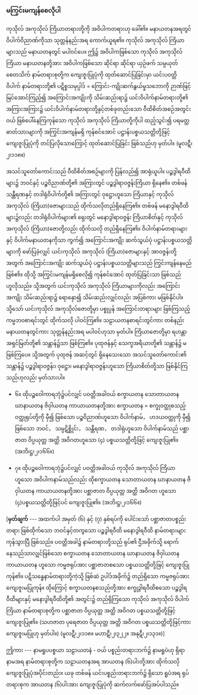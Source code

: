 ### မကြွင်းမကျန်စေလိုပါ

ကုသိုလ် အကုသိုလ် ကြိယာတရားတို့ကို အဝိပါကတရားဟု ခေါ်၏။ 
မနာယတနအရတွင် ဝိပါက်ဝိညာဏ်ကိုသာ သုတ္တန်နည်းအရ ကောက်ယူရ၏။ 
ကုသိုလ် အကုသိုလ် ကြိယာများသည် မနာယတနတွင် မပါဝင်ပေ။ 
ဤ၌ အဝိပါကဖြစ်သော ကုသိုလ် အကုသိုလ် ကြိယာ မနာယတနတို့အား အဝိပါကဖြစ်သော ဆိုင်ရာ ဆိုင်ရာ ယှဉ်ဖက် သမ္ပယုတ်စေတသိက် နာမ်တရားစုတို့က ကျေးဇူးပြုပုံကို ထုတ်ဆောင်ပြခြင်းမှာ ယင်းပဝတ္တိ ဝိပါက် နာမ်တရားတို့၏ ပဋိစ္စသမုပ္ပါဒ် = ကြောင်း-ကျိုးဆက်နွှယ်မှုသဘောကို ဉာဏ်ဖြင့် မြင်အောင်ကြည့်၍ အကြောင်းအကျိုးကို သိမ်းဆည်းရာ၌ ယင်းဝိပါက်နာမ်တရားတို့၏ အကြားအကြား၌ ယင်းဝိပါက်နာမ်တရားတို့နှင့်တစ်ခုတည်းသော ဝီထိစိတ်အစဉ်အတွင်းဝယ် ဖြစ်ပေါ်နေကြကုန်သော ကုသိုလ် အကုသိုလ် ကြိယာတို့ကိုပါ ထည့်သွင်း၍ ပရမတ္ထဓာတ်သားများကို အကြွင်းအကျန်မရှိ ကုန်စင်အောင် ပဋ္ဌာန်းပစ္စယသတ္တိတို့ဖြင့် ကျေးဇူးပြုပုံကို တင်ပြလိုသောကြောင့် ထုတ်ဆောင်ပြခြင်း ဖြစ်သည်ဟု မှတ်ပါ။ (မူလဋီ၊၂၊၁၁၈။)

အသင်သူတော်ကောင်းသည် ဝီထိစိတ်အစဉ်များကို ပြန်လည်၍ အာရုံယူပါ။ 
ပဉ္စဒွါရဝီထိများ၌ ဘဝင်နှင့် ပဉ္စဝိညာဏ်တို့၏ အကြားတွင် ပဉ္စဒွါရာဝဇ္ဇန်းကြိယာ ရှိနေ၏။ 
တစ်ဖန် သန္တီရဏနှင့် တဒါရုံဝိပါက်တို့၏ အကြားတွင် ဝုဋ္ဌောဟူသော ကြိယာနှင့် ကုသိုလ် အကုသိုလ် (ကြိယာ)ဇောများသည် ထိုက်သလိုတည်ရှိနေကြ၏။ 
တစ်ဖန် မနောဒွါရဝီထိများ၌လည်း တဒါရုံဝိပါက်များ၏ ရှေးတွင် မနောဒွါရာဝဇ္ဇန်း ကြိယာစိတ်နှင့် ကုသိုလ် အကုသိုလ် (ကြိယာ)ဇောတို့လည်း ထိုက်သလို တည်ရှိနေကြ၏။ 
ဝိပါက်နာမ်တရားများနှင့် ဝိပါက်မနာယတနကိုသာ ကွက်၍ အကြောင်းအကျိုး ဆက်သွယ်ပုံ ပဋ္ဌာန်းပစ္စယသတ္တိများကို ဖော်ပြခဲ့လျှင် ယင်းကုသိုလ် အကုသိုလ် (ကြိယာ)ဇောများနှင့် အာဝဇ္ဇန်းတို့အတွက် အကြောင်းအကျိုး ဆက်သွယ်ပုံ ပဋ္ဌာန်းပစ္စယသတ္တိများသည် ကြွင်းကျန်နေမည် ဖြစ်၏။ 
ထိုသို့ အကြွင်းမကျန်မရှိစေလို၍ ကုန်စင်အောင် ထုတ်ပြခြင်းသာ ဖြစ်သည်ဟူလိုသည်။ 
သို့အတွက် ယင်းကုသိုလ် အကုသိုလ် ကြိယာများကိုလည်း အကြောင်းအကျိုး သိမ်းဆည်းရာ၌ ရောနှော၍ သိမ်းဆည်းလျှင်လည်း အပြစ်ကား မဖြစ်နိုင်ပါ။ 
သို့သော် ယင်းကုသိုလ် အကုသိုလ်ဇောတို့မှာ ပစ္စုပ္ပန် အကြောင်းတရားများ ဖြစ်ကြသည့် ကမ္မဘဝစာရင်းတွင် ထိုက်သလို ပါဝင်ကြ၏။ 
သဠာယတနစာရင်းတွင်ကား တစ်နည်း မနာယတနတွင်ကား သုတ္တန်နည်းအရ မပါဝင်ဟုသာ မှတ်ပါ။ 
ကြိယာဇောတို့မှာ ရဟန္တာအရှင်မြတ်တို့၏ သန္တာန်၌သာ ဖြစ်ကြ၏။ 
ပုထုဇန်နှင့် သေက္ခအရိယာတို့၏ သန္တာန်၌ မဖြစ်ကြပေ။ 
သို့အတွက် ပုထုဇန် အဆင့်တွင် ရှိနေသေးသော အသင်သူတော်ကောင်း၏ သန္တာန်၌ ပဉ္စဒွါရာဝဇ္ဇန်း၊ ဝုဋ္ဌော၊ မနောဒွါရာဝဇ္ဇန်းဟူသော ကြိယာစိတ်တို့သာ ဖြစ်နိုင်ကြသည်ဟုလည်း မှတ်သားပါ။

- ၆။ ထိုပဉ္စဝေါကာရဘုံ၌ပင်လျှင် ပဝတ္တိအခါဝယ် စက္ခာယတန သောတာယတန ဃာနာယတန ဇိဝှါယတန ကာယာယတနတို့အား စက္ခာယတန = စက္ခုဝတ္ထုစသည့် ဝတ္ထုရုပ်တို့ကို မှီ၍ ဖြစ်သော ပဉ္စဝိညာဏ်ဟူသော ဝိပါက်နာမ်， ဟဒယဝတ္ထုကို မှီ၍ ဖြစ်သော ဘဝင်， သမ္ပဋိစ္ဆိုင်း， သန္တီရဏ， တဒါရုံဟူသော ဝိပါက်နာမ်သည် ပစ္ဆာဇာတ ဝိပ္ပယုတ္တ အတ္ထိ အဝိဂတဟူသော (၄) ပစ္စယသတ္တိတို့ဖြင့် ကျေးဇူးပြု၏။ (အဘိ၊ဋ္ဌ၊၂၊၁၆၆။)

- ၇။ ထိုပဉ္စဝေါကာရဘုံ၌ပင်လျှင် ပဝတ္တိအခါဝယ် ကုသိုလ် အကုသိုလ် ကြိယာ ဟူသော အဝိပါကနာမ်သည်လည်း ထိုစက္ခာယတန သောတာယတန ဃာနာယတန ဇိဝှါယတန ကာယာယတနတို့အား ပစ္ဆာဇာတ ဝိပ္ပယုတ္တ အတ္ထိ အဝိဂတ ဟူသော (၄)ပစ္စယသတ္တိတို့ဖြင့်ပင် ကျေးဇူးပြု၏။ (အဘိ၊ဋ္ဌ၊၂၊၁၆၆။)

[**မှတ်ချက်** --- အထက်ပါ အမှတ် (၆) နှင့် (၇) နှစ်ရပ်ကို ပေါင်းသော် ပစ္ဆာဇာတပစ္စည်းတရား ဖြစ်ထိုက်သော ဘဝင်နှင့်တကွသော ပဉ္စဒွါရဝီထိ မနောဒွါရဝီထိ နာမ်တရားများ ကုန်သွားပြီ ဖြစ်သည်။ 
ပဝတ္တိအခါ၌ နာမ်တရားတို့သည် ရုပ်၏ ဌီအခိုက်သို့ ရောက်နေသည်သာလျှင်ဖြစ်သော စက္ခာယတန သောတာယတန ဃာနာယတန ဇိဝှါယတန ကာယာယတန ဟူသော ကမ္မဇရုပ်အား ပစ္ဆာဇာတစသော ပစ္စယသတ္တိတို့ဖြင့် ကျေးဇူးပြုကုန်၏။ 
ပဋိသန္ဓေနာမ်တရားတို့ကဲ့သို့ ဖြစ်ဆဲ ဥပါဒ်အခိုက်၌ တည်ရှိသော ကမ္မဇရုပ်အား ကျေးဇူးမပြုကုန်။ 
ထိုကြောင့် စက္ခာယတနစသည်တို့အား စက္ခုဒွါရဝီထိစသော ပဉ္စဒွါရဝီထိများနှင့် မနောဒွါရဝီထိတို့၏ အတွင်း၌ တည်ရှိကြသော ကုသိုလ် အကုသိုလ် ဝိပါက် ကြိယာ နာမ်တရားစုတို့က ပစ္ဆာဇာတ ဝိပ္ပယုတ္တ အတ္ထိ အဝိဂတ ပစ္စယသတ္တိတို့ဖြင့် ကျေးဇူးပြု၏။ 
(သဟဇာတ ပုရေဇာတ ဝိပ္ပယုတ္တ အတ္ထိ အဝိဂတ ပစ္စယသတ္တိတို့ဖြင့်ကား ကျေးဇူးမပြုဟု မှတ်ပါ။) (မူလဋီ၊၂၊၁၁၈။ မဟာဋီ၊၂၊၃၂၂။ အနုဋီ၊၂၊၁၃၁။)]

ဤကား --- နာမရူပပစ္စယာ သဠာယတနံ - ဝယ် ပစ္စည်းတရားဘက်၌ နာမရူပံဟု ရှိရာ နာမအရ နာမ်တရားစုတို့က သဠာယတနအရ အာယတန (၆)ပါးတို့အား ထိုက်သလို ကျေးဇူးပြုပုံအပိုင်းတည်း။ 
ယခု တစ်ဖန် ယင်းပစ္စည်းတရားဘက်၌ ရှိသော ရူပံအရ ရုပ်တရားစုက အာယတန (၆)ပါးအား ကျေးဇူးပြုပုံကို ဆက်လက်ဖော်ပြအပ်ပါသည်။
